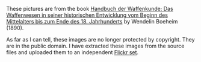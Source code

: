 These pictures are from the book 
[Handbuch der Waffenkunde: Das Waffenwesen in seiner historischen Entwicklung vom Beginn des Mittelalters bis zum Ende des 18. Jahrhunderts](http://www.archive.org/details/handbuchderwaff00collgoog)
by Wendelin Boeheim (1890).

As far as I can tell, these images are no longer protected by
copyright. They are in the public domain. I have extracted these
images from the source files and uploaded them to an independent
[Flickr set](http://www.flickr.com/photos/kensanata/sets/72157629238437674/).
